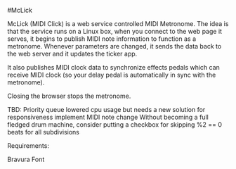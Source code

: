 #McLick

McLick (MIDI Click) is a web service controlled MIDI Metronome. 
The idea is that the service runs on a Linux box, when you connect to the web page it serves, 
it begins to publish MIDI note information to function as a metronome. Whenever parameters are
changed, it sends the data back to the web server and it updates the ticker app.

It also publishes MIDI clock data to synchronize effects pedals which can receive MIDI clock
(so your delay pedal is automatically in sync with the metronome).

Closing the browser stops the metronome.

TBD:
Priority queue lowered cpu usage but needs a new solution for responsiveness
implement MIDI note change
Without becoming a full fledged drum machine, consider putting a checkbox for skipping %2 == 0 beats for all subdivisions

Requirements:

Bravura Font

